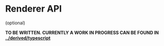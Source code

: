 # Renderer API

(optional)


**TO BE WRITTEN. CURRENTLY A WORK IN PROGRESS CAN BE FOUND IN [../derived/typescript](../derived/typescript/README.md)**
